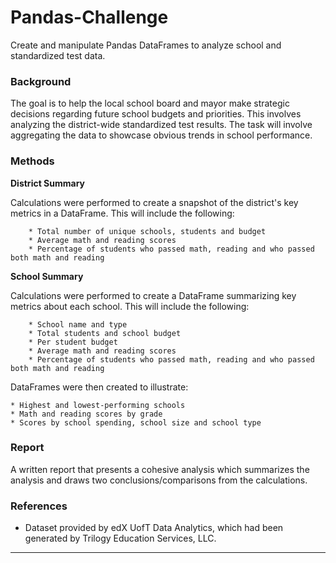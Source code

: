 # Pandas-Challenge
Create and manipulate Pandas DataFrames to analyze school and standardized test data.



### Background
The goal is to help the local school board and mayor make strategic decisions regarding future school budgets and priorities. This involves analyzing the district-wide standardized test results. The task will involve aggregating the data to showcase obvious trends in school performance. 



### Methods
**District Summary**

Calculations were performed to create a snapshot of the district's key metrics in a DataFrame. This will include the following:

        * Total number of unique schools, students and budget
        * Average math and reading scores
        * Percentage of students who passed math, reading and who passed both math and reading
        
        
        
**School Summary**

Calculations were performed to create a DataFrame summarizing key metrics about each school. This will include the following:

        * School name and type
        * Total students and school budget
        * Per student budget
        * Average math and reading scores
        * Percentage of students who passed math, reading and who passed both math and reading
        
        
DataFrames were then created to illustrate:

    * Highest and lowest-performing schools
    * Math and reading scores by grade
    * Scores by school spending, school size and school type
    


### Report
A written report that presents a cohesive analysis which summarizes the analysis and draws two conclusions/comparisons from the calculations. 



### References
* Dataset provided by edX UofT Data Analytics, which had been generated by Trilogy Education Services, LLC. 


- - -

